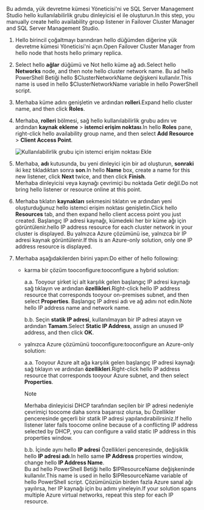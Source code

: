 <span data-ttu-id="078ca-101">Bu adımda, yük devretme kümesi Yöneticisi'ni ve SQL Server Management Studio hello kullanılabilirlik grubu dinleyicisi el ile oluşturun.</span><span class="sxs-lookup"><span data-stu-id="078ca-101">In this step, you manually create hello availability group listener in Failover Cluster Manager and SQL Server Management Studio.</span></span>

1. <span data-ttu-id="078ca-102">Hello birincil çoğaltmayı barındıran hello düğümden diğerine yük devretme kümesi Yöneticisi'ni açın.</span><span class="sxs-lookup"><span data-stu-id="078ca-102">Open Failover Cluster Manager from hello node that hosts hello primary replica.</span></span>

2. <span data-ttu-id="078ca-103">Select hello **ağlar** düğümü ve Not hello küme ağ adı.</span><span class="sxs-lookup"><span data-stu-id="078ca-103">Select hello **Networks** node, and then note hello cluster network name.</span></span> <span data-ttu-id="078ca-104">Bu ad hello PowerShell Betiği hello $ClusterNetworkName değişkeni kullanılır.</span><span class="sxs-lookup"><span data-stu-id="078ca-104">This name is used in hello $ClusterNetworkName variable in hello PowerShell script.</span></span>

3. <span data-ttu-id="078ca-105">Merhaba küme adını genişletin ve ardından **rolleri**.</span><span class="sxs-lookup"><span data-stu-id="078ca-105">Expand hello cluster name, and then click **Roles**.</span></span>

4. <span data-ttu-id="078ca-106">Merhaba, **rolleri** bölmesi, sağ hello kullanılabilirlik grubu adını ve ardından **kaynak ekleme** > **istemci erişim noktası**.</span><span class="sxs-lookup"><span data-stu-id="078ca-106">In hello **Roles** pane, right-click hello availability group name, and then select **Add Resource** > **Client Access Point**.</span></span>
   
    ![Kullanılabilirlik grubu için istemci erişim noktası Ekle](./media/virtual-machines-sql-server-configure-alwayson-availability-group-listener/IC678769.gif)

5. <span data-ttu-id="078ca-108">Merhaba, **adı** kutusunda, bu yeni dinleyici için bir ad oluşturun, **sonraki** iki kez tıkladıktan sonra **son**.</span><span class="sxs-lookup"><span data-stu-id="078ca-108">In hello **Name** box, create a name for this new listener, click **Next** twice, and then click **Finish**.</span></span>  
    <span data-ttu-id="078ca-109">Merhaba dinleyicisi veya kaynağı çevrimiçi bu noktada Getir değil.</span><span class="sxs-lookup"><span data-stu-id="078ca-109">Do not bring hello listener or resource online at this point.</span></span>

6. <span data-ttu-id="078ca-110">Merhaba tıklatın **kaynakları** sekmesini tıklatın ve ardından yeni oluşturduğunuz hello istemci erişim noktası genişletin.</span><span class="sxs-lookup"><span data-stu-id="078ca-110">Click hello **Resources** tab, and then expand hello client access point you just created.</span></span> 
    <span data-ttu-id="078ca-111">Başlangıç IP adresi kaynağı, kümedeki her bir küme ağı için görüntülenir.</span><span class="sxs-lookup"><span data-stu-id="078ca-111">hello IP address resource for each cluster network in your cluster is displayed.</span></span> <span data-ttu-id="078ca-112">Bu yalnızca Azure çözümünü ise, yalnızca bir IP adresi kaynak görüntülenir.</span><span class="sxs-lookup"><span data-stu-id="078ca-112">If this is an Azure-only solution, only one IP address resource is displayed.</span></span>

7. <span data-ttu-id="078ca-113">Merhaba aşağıdakilerden birini yapın:</span><span class="sxs-lookup"><span data-stu-id="078ca-113">Do either of hello following:</span></span>
   
   * <span data-ttu-id="078ca-114">karma bir çözüm tooconfigure:</span><span class="sxs-lookup"><span data-stu-id="078ca-114">tooconfigure a hybrid solution:</span></span>
     
        <span data-ttu-id="078ca-115">a.</span><span class="sxs-lookup"><span data-stu-id="078ca-115">a.</span></span> <span data-ttu-id="078ca-116">Tooyour şirket içi alt karşılık gelen başlangıç IP adresi kaynağı sağ tıklayın ve ardından **özellikleri**.</span><span class="sxs-lookup"><span data-stu-id="078ca-116">Right-click hello IP address resource that corresponds tooyour on-premises subnet, and then select **Properties**.</span></span> <span data-ttu-id="078ca-117">Başlangıç IP adresi adı ve ağ adını not edin.</span><span class="sxs-lookup"><span data-stu-id="078ca-117">Note hello IP address name and network name.</span></span>
   
        <span data-ttu-id="078ca-118">b.</span><span class="sxs-lookup"><span data-stu-id="078ca-118">b.</span></span> <span data-ttu-id="078ca-119">Seçin **statik IP adresi**, kullanılmayan bir IP adresi atayın ve ardından **Tamam**.</span><span class="sxs-lookup"><span data-stu-id="078ca-119">Select **Static IP Address**, assign an unused IP address, and then click **OK**.</span></span>
 
   * <span data-ttu-id="078ca-120">yalnızca Azure çözümünü tooconfigure:</span><span class="sxs-lookup"><span data-stu-id="078ca-120">tooconfigure an Azure-only solution:</span></span>

        <span data-ttu-id="078ca-121">a.</span><span class="sxs-lookup"><span data-stu-id="078ca-121">a.</span></span> <span data-ttu-id="078ca-122">Tooyour Azure alt ağa karşılık gelen başlangıç IP adresi kaynağı sağ tıklayın ve ardından **özellikleri**.</span><span class="sxs-lookup"><span data-stu-id="078ca-122">Right-click hello IP address resource that corresponds tooyour Azure subnet, and then select **Properties**.</span></span>
       
       > [!NOTE]
       > <span data-ttu-id="078ca-123">Merhaba dinleyicisi DHCP tarafından seçilen bir IP adresi nedeniyle çevrimiçi toocome daha sonra başarısız olursa, bu Özellikler penceresinde geçerli bir statik IP adresi yapılandırabilirsiniz.</span><span class="sxs-lookup"><span data-stu-id="078ca-123">If hello listener later fails toocome online because of a conflicting IP address selected by DHCP, you can configure a valid static IP address in this properties window.</span></span>
       > 
       > 

       <span data-ttu-id="078ca-124">b.</span><span class="sxs-lookup"><span data-stu-id="078ca-124">b.</span></span> <span data-ttu-id="078ca-125">İçinde aynı hello **IP adresi** Özellikleri penceresinde, değişiklik hello **IP adresi adı**.</span><span class="sxs-lookup"><span data-stu-id="078ca-125">In hello same **IP Address** properties window, change hello **IP Address Name**.</span></span>  
        <span data-ttu-id="078ca-126">Bu ad hello PowerShell Betiği hello $IPResourceName değişkeninde kullanılır.</span><span class="sxs-lookup"><span data-stu-id="078ca-126">This name is used in hello $IPResourceName variable of hello PowerShell script.</span></span> <span data-ttu-id="078ca-127">Çözümünüzün birden fazla Azure sanal ağı yayılırsa, her IP kaynağı için bu adımı yineleyin.</span><span class="sxs-lookup"><span data-stu-id="078ca-127">If your solution spans multiple Azure virtual networks, repeat this step for each IP resource.</span></span>

